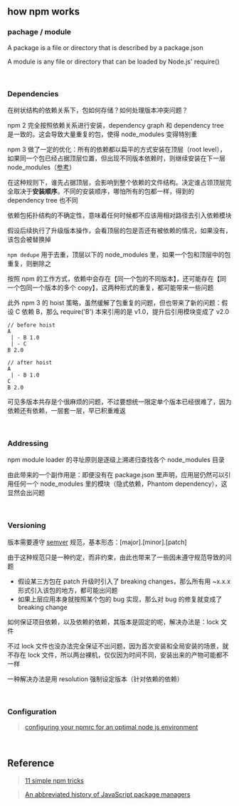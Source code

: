 ## how npm works

### pachage / module

A package is a file or directory that is described by a package.json

A module is any file or directory that can be loaded by Node.js' require()

<br>

### Dependencies

在树状结构的依赖关系下，包如何存储？如何处理版本冲突问题？

npm 2 完全按照依赖关系进行安装，dependency graph 和 dependency tree 是一致的。这会导致大量重复的包，使得 node_modules 变得特别重

npm 3 做了一定的优化：所有的依赖都以扁平的方式安装在顶层（root level），如果同一个包已经占据顶层位置，但出现不同版本依赖时，则继续安装在下一层 node_modules（[参考](https://npm.github.io/how-npm-works-docs/npm3/duplication.html)）

在这种规则下，谁先占据顶层，会影响到整个依赖的文件结构。决定谁占领顶层完全取决于**安装顺序**。不同的安装顺序，哪怕所有的包都一样，得到的 dependency tree 也不同

依赖包拓扑结构的不确定性，意味着任何时候都不应该用相对路径去引入依赖模块

假设后续执行了升级版本操作，会看顶层的包是否还有被依赖的情况，如果没有，该包会被替换掉

`npm dedupe` 用于去重，顶层以下的 node_modules 里，如果一个包和顶层中的包重复，则删除之

按照 npm 的工作方式，依赖中会存在【同一个包的不同版本】，还可能存在【同一个包同一个版本的多个 copy】，这两种形式的重复，都可能带来一些问题

此外 npm 3 的 hoist 策略，虽然缓解了包重复的问题，但也带来了新的问题：假设 C 依赖 B，那么 require('B') 本来引用的是 v1.0，提升后引用模块变成了 v2.0

```
// before hoist
A
 | - B 1.0
 | - C
B 2.0

// after hoist
A
 | - B 1.0
C
B 2.0
```

可见多版本共存是个很麻烦的问题，不过要想统一限定单个版本已经很难了，因为依赖还有依赖，一层套一层，早已积重难返

<br>

### Addressing

npm module loader 的寻址原则是逐级上溯递归查找各个 node_modules 目录

由此带来的一个副作用是：即便没有在 package.json 里声明，应用层仍然可以引用任何一个 node_modules 里的模块（隐式依赖，Phantom dependency），这显然会出问题

<br>

### Versioning

版本需要遵守 [semver](https://docs.npmjs.com/misc/semver) 规范，基本形态：[major].[minor].[patch]

由于这种规范只是一种约定，而非约束，由此也带来了一些因未遵守规范导致的问题

- 假设某三方包在 patch 升级时引入了 breaking changes，那么所有用 ~x.x.x 形式引入该包的地方，都可能出问题
- 如果上层应用本身就按照某个包的 bug 实现，那么对 bug 的修复就变成了 breaking change

如何保证项目依赖，以及依赖的依赖，其版本是固定的呢，解决办法是：lock 文件

不过 lock 文件也没办法完全保证不出问题，因为首次安装和全局安装的场景，就不存在 lock 文件，所以两台裸机，仅仅因为时间不同，安装出来的产物可能都不一样

一种解决办法是用 resolution 强制设定版本（针对依赖的依赖）

<br>

### Configuration

> [configuring your npmrc for an optimal node js environment](https://node.dev/post/configuring-your-npmrc-for-an-optimal-node-js-environment)

<br>

## Reference

> [11 simple npm tricks](https://node.dev/post/11-simple-npm-tricks-that-will-knock-your-wombat-socks-off)

> [An abbreviated history of JavaScript package managers](https://medium.com/javascript-in-plain-english/an-abbreviated-history-of-javascript-package-managers-f9797be7cf0e)
